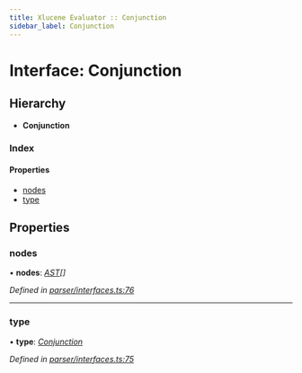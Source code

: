 ```yaml
---
title: Xlucene Evaluator :: Conjunction
sidebar_label: Conjunction
---
```


# Interface: Conjunction

## Hierarchy

* **Conjunction**

### Index

#### Properties

* [nodes](conjunction.md#nodes)
* [type](conjunction.md#type)

## Properties

###  nodes

• **nodes**: *[AST](../overview.md#ast)[]*

*Defined in [parser/interfaces.ts:76](https://github.com/terascope/teraslice/blob/e7b0edd3/packages/xlucene-evaluator/src/parser/interfaces.ts#L76)*

___

###  type

• **type**: *[Conjunction](../enums/asttype.md#conjunction)*

*Defined in [parser/interfaces.ts:75](https://github.com/terascope/teraslice/blob/e7b0edd3/packages/xlucene-evaluator/src/parser/interfaces.ts#L75)*
